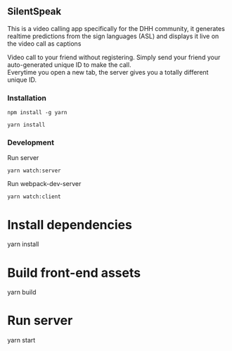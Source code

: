 ## SilentSpeak
This is a video calling app specifically for the DHH community, it generates realtime predictions from the sign languages (ASL) and displays it live on the video call as captions
  
Video call to your friend without registering. 
Simply send your friend your auto-generated unique ID to make the call.  
Everytime you open a new tab, the server gives you a totally different unique ID.

### Installation

```
npm install -g yarn

yarn install
```

### Development

Run server
```
yarn watch:server
```

Run webpack-dev-server
```
yarn watch:client
```



# Install dependencies
yarn install

# Build front-end assets
yarn build

# Run server
yarn start
```

